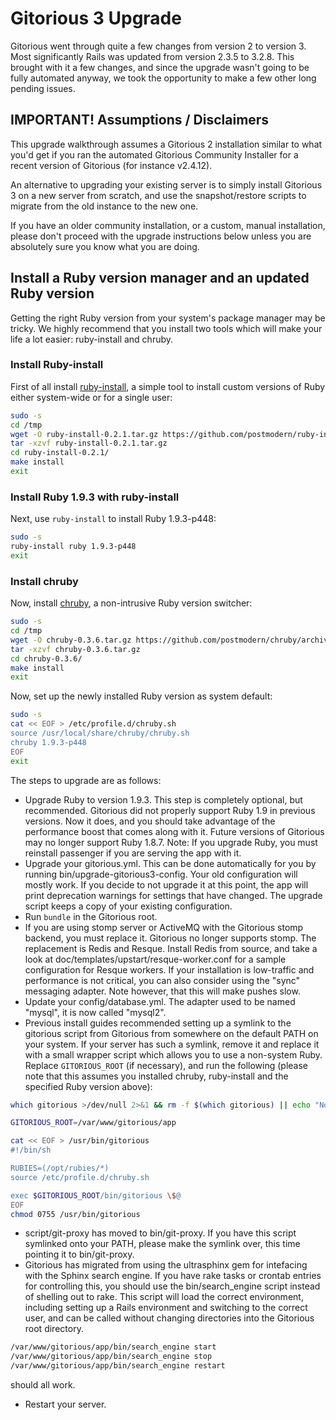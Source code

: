 # Gitorious 3 Upgrade

Gitorious went through quite a few changes from version 2 to version
3. Most significantly Rails was updated from version 2.3.5 to 3.2.8.
This brought with it a few changes, and since the upgrade wasn't going
to be fully automated anyway, we took the opportunity to make a few
other long pending issues.

## IMPORTANT! Assumptions / Disclaimers

This upgrade walkthrough assumes a Gitorious 2 installation
similar to what you'd get if you ran the automated Gitorious Community
Installer for a recent version of Gitorious (for instance v2.4.12).

An alternative to upgrading your existing server is to simply install
Gitorious 3 on a new server from scratch, and use the snapshot/restore
scripts to migrate from the old instance to the new one.

If you have an older community installation, or a custom, manual
installation, please don't proceed with the upgrade instructions below
unless you are absolutely sure you know what you are doing.

## Install a Ruby version manager and an updated Ruby version

Getting the right Ruby version from your system's package manager may
be tricky. We highly recommend that you install two tools which will
make your life a lot easier: ruby-install and chruby.

### Install Ruby-install

First of all install
[ruby-install](https://github.com/postmodern/ruby-install), a simple
tool to install custom versions of Ruby either system-wide or for a
single user:

```sh
sudo -s
cd /tmp
wget -O ruby-install-0.2.1.tar.gz https://github.com/postmodern/ruby-install/archive/v0.2.1.tar.gz
tar -xzvf ruby-install-0.2.1.tar.gz
cd ruby-install-0.2.1/
make install
exit
```

### Install Ruby 1.9.3 with ruby-install

Next, use `ruby-install` to install Ruby 1.9.3-p448:

```sh
sudo -s
ruby-install ruby 1.9.3-p448
exit
```

### Install chruby

Now, install [chruby](https://github.com/postmodern/chruby), a
non-intrusive Ruby version switcher:

```sh
sudo -s
cd /tmp
wget -O chruby-0.3.6.tar.gz https://github.com/postmodern/chruby/archive/v0.3.6.tar.gz
tar -xzvf chruby-0.3.6.tar.gz
cd chruby-0.3.6/
make install
exit
```

Now, set up the newly installed Ruby version as system default:

```sh
sudo -s
cat << EOF > /etc/profile.d/chruby.sh
source /usr/local/share/chruby/chruby.sh
chruby 1.9.3-p448
EOF
exit
```

The steps to upgrade are as follows:

* Upgrade Ruby to version 1.9.3. This step is completely optional, but
  recommended. Gitorious did not properly support Ruby 1.9 in previous
  versions. Now it does, and you should take advantage of the
  performance boost that comes along with it. Future versions of
  Gitorious may no longer support Ruby 1.8.7. Note: If you upgrade
  Ruby, you must reinstall passenger if you are serving the app with
  it.
* Upgrade your gitorious.yml. This can be done automatically for you
  by running bin/upgrade-gitorious3-config. Your old configuration
  will mostly work. If you decide to not upgrade it at this point, the
  app will print deprecation warnings for settings that have changed.
  The upgrade script keeps a copy of your existing configuration.
* Run `bundle` in the Gitorious root.
* If you are using stomp server or ActiveMQ with the Gitorious stomp
  backend, you must replace it. Gitorious no longer supports stomp.
  The replacement is Redis and Resque. Install Redis from source, and
  take a look at doc/templates/upstart/resque-worker.conf for a sample
  configuration for Resque workers. If your installation is
  low-traffic and performance is not critical, you can also consider
  using the "sync" messaging adapter. Note however, that this will
  make pushes slow.
* Update your config/database.yml. The adapter used to be named
  "mysql", it is now called "mysql2".
* Previous install guides recommended setting up a symlink to the
  gitorious script from Gitorious from somewhere on the default PATH
  on your system. If your server has such a symlink, remove it and
  replace it with a small wrapper script which allows you to use a
  non-system Ruby. Replace `GITORIOUS_ROOT` (if necessary), and run
  the following (please note that this assumes you installed chruby,
  ruby-install and the specified Ruby version above):

```sh
which gitorious >/dev/null 2>&1 && rm -f $(which gitorious) || echo "No symlink"

GITORIOUS_ROOT=/var/www/gitorious/app

cat << EOF > /usr/bin/gitorious
#!/bin/sh

RUBIES=(/opt/rubies/*)
source /etc/profile.d/chruby.sh

exec $GITORIOUS_ROOT/bin/gitorious \$@
EOF
chmod 0755 /usr/bin/gitorious
```

* script/git-proxy has moved to bin/git-proxy. If you have this script
  symlinked onto your PATH, please make the symlink over, this time
  pointing it to bin/git-proxy.
* Gitorious has migrated from using the ultrasphinx gem for intefacing
  with the Sphinx search engine. If you have rake tasks or crontab
  entries for controlling this, you should use the bin/search_engine
  script instead of shelling out to rake. This script will load the
  correct environment, including setting up a Rails environment and
  switching to the correct user, and can be called without changing
  directories into the Gitorious root directory.

```sh
/var/www/gitorious/app/bin/search_engine start
/var/www/gitorious/app/bin/search_engine stop
/var/www/gitorious/app/bin/search_engine restart
```
  should all work.
* Restart your server.
